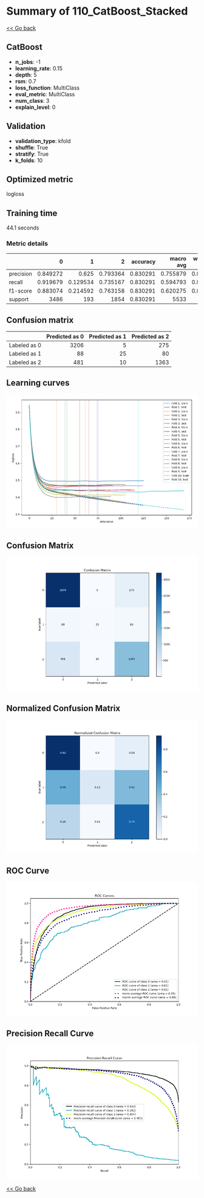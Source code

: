 # Summary of 110_CatBoost_Stacked

[<< Go back](../README.md)


## CatBoost
- **n_jobs**: -1
- **learning_rate**: 0.15
- **depth**: 5
- **rsm**: 0.7
- **loss_function**: MultiClass
- **eval_metric**: MultiClass
- **num_class**: 3
- **explain_level**: 0

## Validation
 - **validation_type**: kfold
 - **shuffle**: True
 - **stratify**: True
 - **k_folds**: 10

## Optimized metric
logloss

## Training time

44.1 seconds

### Metric details
|           |           0 |          1 |           2 |   accuracy |   macro avg |   weighted avg |   logloss |
|:----------|------------:|-----------:|------------:|-----------:|------------:|---------------:|----------:|
| precision |    0.849272 |   0.625    |    0.793364 |   0.830291 |    0.755879 |       0.822715 |  0.447594 |
| recall    |    0.919679 |   0.129534 |    0.735167 |   0.830291 |    0.594793 |       0.830291 |  0.447594 |
| f1-score  |    0.883074 |   0.214592 |    0.763158 |   0.830291 |    0.620275 |       0.819575 |  0.447594 |
| support   | 3486        | 193        | 1854        |   0.830291 | 5533        |    5533        |  0.447594 |


## Confusion matrix
|              |   Predicted as 0 |   Predicted as 1 |   Predicted as 2 |
|:-------------|-----------------:|-----------------:|-----------------:|
| Labeled as 0 |             3206 |                5 |              275 |
| Labeled as 1 |               88 |               25 |               80 |
| Labeled as 2 |              481 |               10 |             1363 |

## Learning curves
![Learning curves](learning_curves.png)
## Confusion Matrix

![Confusion Matrix](confusion_matrix.png)


## Normalized Confusion Matrix

![Normalized Confusion Matrix](confusion_matrix_normalized.png)


## ROC Curve

![ROC Curve](roc_curve.png)


## Precision Recall Curve

![Precision Recall Curve](precision_recall_curve.png)



[<< Go back](../README.md)
